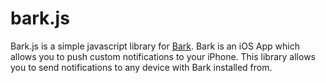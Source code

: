 # bark.js
Bark.js is a simple javascript library for [Bark](https://github.com/Finb/bark). Bark is an iOS App which allows you to push custom notifications to your iPhone. This library allows you to send notifications to any device with Bark installed from.